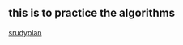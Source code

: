 ## this is to practice the algorithms

[srudyplan](https://leetcode.com/studyplan/programming-skills/)
